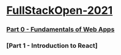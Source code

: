 # [FullStackOpen-2021](https://fullstackopen.com/en/)  

### [Part 0 - Fundamentals of Web Apps](https://github.com/abrahamalen/FullStackOpen-2021/tree/main/part0)  
### [Part 1 - Introduction to React]
